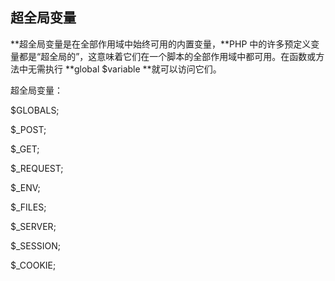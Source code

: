## 超全局变量

**超全局变量是在全部作用域中始终可用的内置变量，**PHP 中的许多预定义变量都是“超全局的”，这意味着它们在一个脚本的全部作用域中都可用。在函数或方法中无需执行 **global $variable **就可以访问它们。

超全局变量：

$GLOBALS;

$\_POST;

$\_GET;

$\_REQUEST;

$\_ENV;

$\_FILES;

$\_SERVER;

$\_SESSION;

$\_COOKIE;

